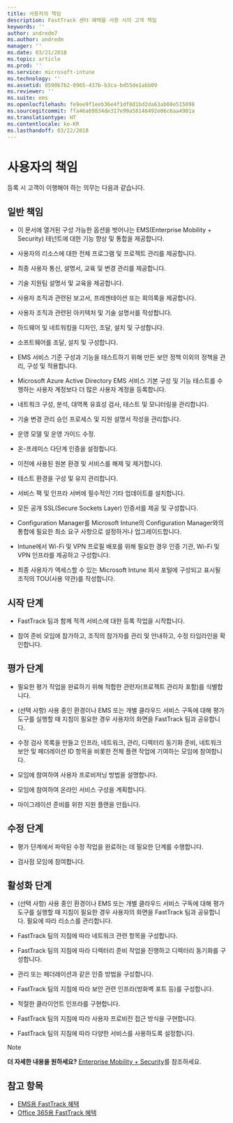 ```yaml
---
title: 사용자의 책임
description: FastTrack 센터 혜택을 사용 시의 고객 책임
keywords: ''
author: andredm7
ms.author: andredm
manager: ''
ms.date: 03/21/2018
ms.topic: article
ms.prod: ''
ms.service: microsoft-intune
ms.technology: ''
ms.assetid: 0590b7b2-0965-437b-b3ca-bd55de1abb09
ms.reviewer: ''
ms.suite: ems
ms.openlocfilehash: fe9ee9f1eeb36e4f1df8d1bd2da63ab08e515098
ms.sourcegitcommit: ffa46a69834de317e99a58146492e06c6aa4901a
ms.translationtype: HT
ms.contentlocale: ko-KR
ms.lasthandoff: 03/22/2018
---
```

# <a name="your-responsibilities"></a>사용자의 책임

등록 시 고객이 이행해야 하는 의무는 다음과 같습니다.

## <a name="general-responsibilities"></a>일반 책임

-   이 문서에 열거된 구성 가능한 옵션을 벗어나는 EMS(Enterprise Mobility + Security) 테넌트에 대한 기능 향상 및 통합을 제공합니다.

-   사용자의 리소스에 대한 전체 프로그램 및 프로젝트 관리를 제공합니다.

-   최종 사용자 통신, 설명서, 교육 및 변경 관리를 제공합니다.

-   기술 지원팀 설명서 및 교육을 제공합니다.

-   사용자 조직과 관련된 보고서, 프레젠테이션 또는 회의록을 제공합니다.

-   사용자 조직과 관련된 아키텍처 및 기술 설명서를 작성합니다.

-   하드웨어 및 네트워킹을 디자인, 조달, 설치 및 구성합니다.

-   소프트웨어를 조달, 설치 및 구성합니다.

-   EMS 서비스 기준 구성과 기능을 테스트하기 위해 만든 보안 정책 이외의 정책을 관리, 구성 및 적용합니다.

-   Microsoft Azure Active Directory EMS 서비스 기본 구성 및 기능 테스트를 수행하는 사용자 계정보다 더 많은 사용자 계정을 등록합니다.

-   네트워크 구성, 분석, 대역폭 유효성 검사, 테스트 및 모니터링을 관리합니다.

-   기술 변경 관리 승인 프로세스 및 지원 설명서 작성을 관리합니다.

-   운영 모델 및 운영 가이드 수정.

-   온-프레미스 다단계 인증을 설정합니다.

-   이전에 사용된 원본 환경 및 서비스를 해제 및 제거합니다.

-   테스트 환경을 구성 및 유지 관리합니다.

-   서비스 팩 및 인프라 서버에 필수적인 기타 업데이트를 설치합니다.

-   모든 공개 SSL(Secure Sockets Layer) 인증서를 제공 및 구성합니다.

-   Configuration Manager를 Microsoft Intune의 Configuration Manager와의 통합에 필요한 최소 요구 사항으로 설정하거나 업그레이드합니다.

-   Intune에서 Wi-Fi 및 VPN 프로필 배포를 위해 필요한 경우 인증 기관, Wi-Fi 및 VPN 인프라를 제공하고 구성합니다.

-   최종 사용자가 액세스할 수 있는 Microsoft Intune 회사 포털에 구성되고 표시될 조직의 TOU(사용 약관)를 작성합니다.

## <a name="initiate-phase"></a>시작 단계

-   FastTrack 팀과 함께 적격 서비스에 대한 등록 작업을 시작합니다.

-   참여 준비 모임에 참가하고, 조직의 참가자를 관리 및 안내하고, 수정 타임라인을 확인합니다.

## <a name="assess-phase"></a>평가 단계

-   필요한 평가 작업을 완료하기 위해 적합한 관련자(프로젝트 관리자 포함)를 식별합니다.

-   (선택 사항) 사용 중인 환경이나 EMS 또는 개별 클라우드 서비스 구독에 대해 평가 도구를 실행할 때 지침이 필요한 경우 사용자의 화면을 FastTrack 팀과 공유합니다.

-   수정 검사 목록을 만들고 인프라, 네트워크, 관리, 디렉터리 동기화 준비, 네트워크 보안 및 페더레이션 ID 항목을 비롯한 전체 플랜 작업에 기여하는 모임에 참여합니다.

-   모임에 참여하여 사용자 프로비저닝 방법을 설명합니다.

-   모임에 참여하여 온라인 서비스 구성을 계획합니다.

-   마이그레이션 준비를 위한 지원 플랜을 만듭니다.

## <a name="remediate-phase"></a>수정 단계

-   평가 단계에서 파악된 수정 작업을 완료하는 데 필요한 단계를 수행합니다.

-   검사점 모임에 참여합니다.

## <a name="enable-phase"></a>활성화 단계

-   (선택 사항) 사용 중인 환경이나 EMS 또는 개별 클라우드 서비스 구독에 대해 평가 도구를 실행할 때 지침이 필요한 경우 사용자의 화면을 FastTrack 팀과 공유합니다. 필요에 따라 리소스를 관리합니다.

-   FastTrack 팀의 지침에 따라 네트워크 관련 항목을 구성합니다.

-   FastTrack 팀의 지침에 따라 디렉터리 준비 작업을 진행하고 디렉터리 동기화를 구성합니다.

-   관리 또는 페더레이션과 같은 인증 방법을 구성합니다. 

-   FastTrack 팀의 지침에 따라 보안 관련 인프라(방화벽 포트 등)를 구성합니다.

-   적절한 클라이언트 인프라를 구현합니다.

-   FastTrack 팀의 지침에 따라 사용자 프로비전 접근 방식을 구현합니다.

-   FastTrack 팀의 지침에 따라 다양한 서비스를 사용하도록 설정합니다.

> [!NOTE]
> **더 자세한 내용을 원하세요?** [Enterprise Mobility + Security](https://www.microsoft.com/en-us/cloud-platform/enterprise-mobility)를 참조하세요.

## <a name="see-also"></a>참고 항목

- [EMS용 FastTrack 혜택](fasttrack-center-benefit-for-enterprise-mobility-suite-ems.md)
- [Office 365용 FastTrack 혜택](https://technet.microsoft.com/library/office-365-onboarding-benefit.aspx)

